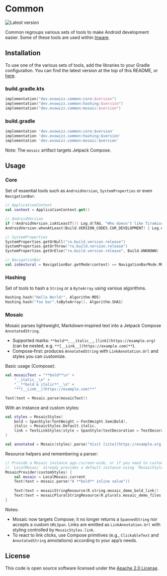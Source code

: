 # Common
![Latest version](https://img.shields.io/github/v/release/evowizz/common?label=latest)

Common regroups various sets of tools to make Android development easier. Some of these tools are used within [Inware](https://play.google.com/store/apps/details?id=com.evo.inware).

## Installation
To use one of the various sets of tools, add the libraries to your Gradle configuration. You can find the latest version at the top of this README, or [here](https://github.com/evowizz/common/releases/latest).

### build.gradle.kts
```kts
implementation("dev.evowizz.common:core:$version")
implementation("dev.evowizz.common:hashing:$version")
implementation("dev.evowizz.common:mosaic:$version")
```
### build.gradle
```gradle
implementation 'dev.evowizz.common:core:$version'
implementation 'dev.evowizz.common:hashing:$version'
implementation 'dev.evowizz.common:mosaic:$version'
```

Note: The `mosaic` artifact targets Jetpack Compose.

## Usage
### Core
Set of essential tools such as `AndroidVersion`, `SystemProperties` or even `NavigationBar`.
```kt
// ApplicationContext
val context = ApplicationContext.get()

// AndroidVersion
if (!AndroidVersion.isAtLeastT()) Log.d(TAG, "Who doesn't like Tiramisu?")
AndroidVersion.whenAtLeast(Build.VERSION_CODES.CUR_DEVELOPMENT) { Log.d(TAG, "Uhoh... Work in progress!") }

// SystemProperties
SystemProperties.getOrNull("ro.build.version.release")
SystemProperties.getOrThrow("ro.build.version.release")
SystemProperties.getOrElse("ro.build.version.release", Build.UNKNOWN)

// NavigationBar
val isGestural = NavigationBar.getMode(context) == NavigationBarMode.MODE_GESTURAL
```

### Hashing
Set of tools to hash a `String` or a `ByteArray` using various algorithms.
```kt
Hashing.hash("Hello World!", Algorithm.MD5)
Hashing.hash("foo bar".toByteArray(), Algorithm.SHA1)
```

### Mosaic
Mosaic parses lightweight, Markdown‑inspired text into a Jetpack Compose `AnnotatedString`.

- Supported marks: `**bold**`, `__italic__`, `[link](https://example.org)` (can be nested, e.g. `**[__Link__](https://example.com)**`).
- Compose‑first: produces `AnnotatedString` with `LinkAnnotation.Url` and styles you can customize.

Basic usage (Compose):
```kt
val mosaicText = "**bold**\n" +
    "__italic__\n" +
    "__**bold & italic**__\n" +
    "**[__Link__](https://example.com)**"

Text(text = Mosaic.parse(mosaicText))
```

With an instance and custom styles:
```kt
val styles = MosaicStyles(
    bold = SpanStyle(fontWeight = FontWeight.SemiBold),
    italic = MosaicStyles.Default.italic,
    link = TextLinkStyles(style = SpanStyle(textDecoration = TextDecoration.Underline))
)

val annotated = Mosaic(styles).parse("Visit [site](https://example.org)")
```

Resource helpers and remembering a parser:
```kt
// Provide a Mosaic instance app-/screen-wide, or if you need to customize styles
// `LocalMosaic` already provides a default instance using `MosaicStyles.Default`.
MosaicProvider(customStyles) {
    val mosaic = LocalMosaic.current
    Text(text = mosaic.parse("A **bold** inline value"))
    
    Text(text = mosaicStringResource(R.string.mosaic_demo_bold_link))
    Text(text = mosaicPluralStringResource(R.plurals.mosaic_demo_files, 2, 2))
}
```

Notes:
- Mosaic now targets Compose; it no longer returns a `SpannedString` nor accepts a custom `URLSpan`. Links are emitted as `LinkAnnotation.Url` with styling controlled by `MosaicStyles.link`.
- To react to link clicks, use Compose primitives (e.g., `ClickableText` and `AnnotatedString` annotations) according to your app’s needs.

## License
This code is open source software licensed under the [Apache 2.0 License](http://www.apache.org/licenses/LICENSE-2.0.html).
